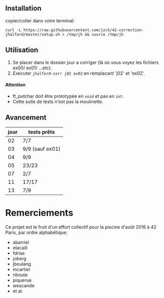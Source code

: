 
## Installation

copier/coller dans votre terminal:

`curl -L https://raw.githubusercontent.com/jzck/42-correction-jhalford/master/setup.sh > /tmp/jh && source /tmp/jh`

## Utilisation

1. Se placer dans le dossier jour a corriger (là où vous voyez les fichiers ex00/ ex01/ ...etc).
2. Executer `jhalford-corr j02 ex02` en remplacant 'j02' et 'ex02'.

#### Attention
  - ft_putchar doit être prototypée en `void` et pas en `int`.
  - Cette suite de tests n'est pas la moulinette.

## Avancement

| jour | tests prêts |
|---   |--- |
|  02  | 7/7 |
|  03  | 9/9 (sauf ex01) |
|  04  | 9/9 |
|  05  | 23/23|
|  07  | 2/7 |
|  11  | 17/17 |
|  13  | 7/9 |

# Remerciements
Ce projet est le fruit d'un effort collectif pour la piscine d'août 2016 à 42 Paris, par ordre alphabétique:

  - abarriel
  -	elacaill
  - fdrias
  - joberg
  - jboulang
  - mcartier
  - nboute
  - piquerue
  - wescande
  - et al.
